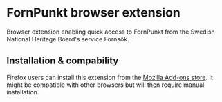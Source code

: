 # FornPunkt browser extension

Browser extension enabling quick access to FornPunkt from the Swedish National Heritage Board's service Fornsök.

## Installation & compability

Firefox users can install this extension from the [Mozilla Add-ons store](https://addons.mozilla.org/en-US/firefox/addon/fornpunkt/). It might be compatible with other browsers but will then require manual installation.
